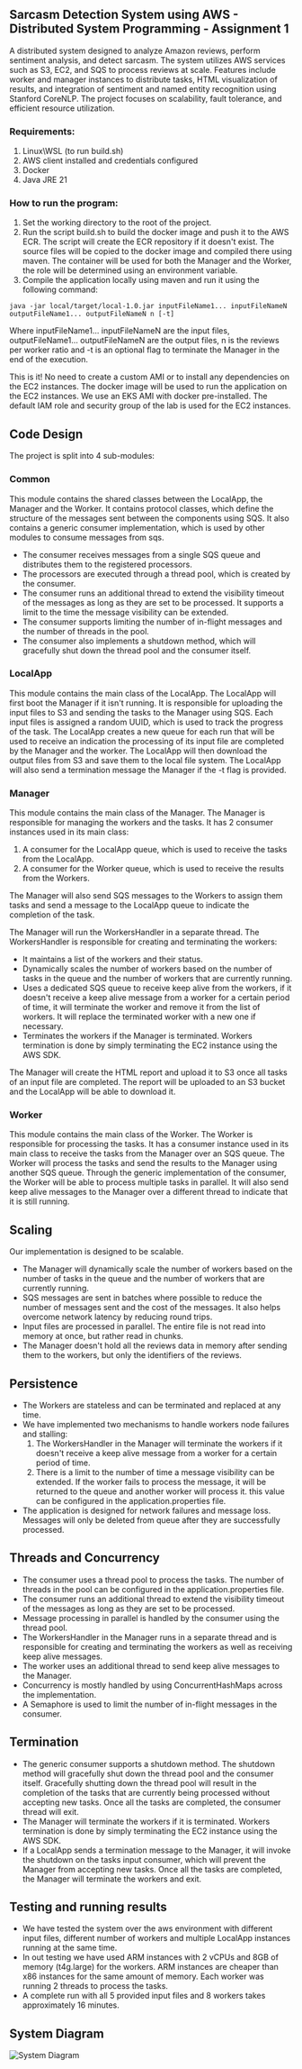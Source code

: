 ## Sarcasm Detection System using AWS - Distributed System Programming - Assignment 1
A distributed system designed to analyze Amazon reviews, perform sentiment analysis, and detect sarcasm. The system utilizes AWS services such as S3, EC2, and SQS to process reviews at scale. Features include worker and manager instances to distribute tasks, HTML visualization of results, and integration of sentiment and named entity recognition using Stanford CoreNLP. The project focuses on scalability, fault tolerance, and efficient resource utilization.

### Requirements:
1. Linux\WSL (to run build.sh)
2. AWS client installed and credentials configured
3. Docker
4. Java JRE 21

### How to run the program:
1. Set the working directory to the root of the project.
2. Run the script build.sh to build the docker image and push it to the AWS ECR. 
The script will create the ECR repository if it doesn't exist. The source files will be copied to the docker image and
compiled there using maven. The container will be used for both the Manager and the Worker, the role will be determined
using an environment variable.
3. Compile the application locally using maven and run it using the following command:
```
java -jar local/target/local-1.0.jar inputFileName1... inputFileNameN outputFileName1... outputFileNameN n [-t]
```
Where inputFileName1... inputFileNameN are the input files, outputFileName1... outputFileNameN are the output files, 
n is the reviews per worker ratio and -t is an optional flag to terminate the Manager in the end of the execution.

This is it! No need to create a custom AMI or to install any dependencies on the EC2 instances. The docker image will be
used to run the application on the EC2 instances. We use an EKS AMI with docker pre-installed. 
The default IAM role and security group of the lab is used for the EC2 instances.

## Code Design

The project is split into 4 sub-modules:

### Common
This module contains the shared classes between the LocalApp, the Manager and the Worker. 
It contains protocol classes, which define the structure of the messages sent between the components using SQS.
It also contains a generic consumer implementation, which is used by other modules to consume messages from sqs.
- The consumer receives messages from a single SQS queue and distributes them to the registered processors. 
- The processors are executed through a thread pool, which is created by the consumer. 
- The consumer runs an additional thread to extend the visibility timeout of the messages as long as they are set to be processed. 
It supports a limit to the time the message visibility can be extended.
- The consumer supports limiting the number of in-flight messages and the number of threads in the pool.
- The consumer also implements a shutdown method, which will gracefully shut down the thread pool and the consumer itself.

### LocalApp
This module contains the main class of the LocalApp. The LocalApp will first boot the Manager if it isn't running. 
It is responsible for uploading the input files to S3 and sending the tasks to the Manager using SQS. 
Each input files is assigned a random UUID, which is used to track the progress of the task.
The LocalApp creates a new queue for each run that will be used to receive an indication the processing of its input file
are completed by the Manager and the worker. The LocalApp will then download the output files from S3 and save them to the
local file system. The LocalApp will also send a termination message the Manager if the -t flag is provided.

### Manager
This module contains the main class of the Manager. The Manager is responsible for managing the workers and the tasks.
It has 2 consumer instances used in its main class:
1. A consumer for the LocalApp queue, which is used to receive the tasks from the LocalApp.
2. A consumer for the Worker queue, which is used to receive the results from the Workers.

The Manager will also send SQS messages to the Workers to assign them tasks and send a message to the LocalApp queue to indicate
the completion of the task.

The Manager will run the WorkersHandler in a separate thread. The WorkersHandler is responsible for creating and terminating
the workers:
- It maintains a list of the workers and their status. 
- Dynamically scales the number of workers based on the number of tasks in the queue and the number of workers that are currently running. 
- Uses a dedicated SQS queue to receive keep alive from the workers, if it doesn't receive a keep alive message from a worker 
for a certain period of time, it will terminate the worker and remove it from the list of workers. It will replace the
terminated worker with a new one if necessary. 
- Terminates the workers if the Manager is terminated. Workers termination is done by simply 
terminating the EC2 instance using the AWS SDK. 

The Manager will create the HTML report and upload it to S3 once all tasks of an input file are completed. 
The report will be uploaded to an S3 bucket and the LocalApp will be able to download it.

### Worker
This module contains the main class of the Worker. The Worker is responsible for processing the tasks.
It has a consumer instance used in its main class to receive the tasks from the Manager over an SQS queue.
The Worker will process the tasks and send the results to the Manager using another SQS queue.
Through the generic implementation of the consumer, the Worker will be able to process multiple tasks in parallel.
It will also send keep alive messages to the Manager over a different thread to indicate that it is still running.

## Scaling

Our implementation is designed to be scalable. 
- The Manager will dynamically scale the number of workers based on the number of tasks in the queue and the number of workers that are currently running.
- SQS messages are sent in batches where possible to reduce the number of messages sent and the cost of the messages. 
It also helps overcome network latency by reducing round trips.
- Input files are processed in parallel. The entire file is not read into memory at once, but rather read in chunks.
- The Manager doesn't hold all the reviews data in memory after sending them to the workers, but only the identifiers of the reviews. 


## Persistence

- The Workers are stateless and can be terminated and replaced at any time. 
- We have implemented two mechanisms to handle workers node failures and stalling:
  1. The WorkersHandler in the Manager will terminate the workers if it doesn't receive a keep alive message from a worker for a certain period of time. 
  2. There is a limit to the number of time a message visibility can be extended. If the worker fails to process the message, it will be returned to the queue and another worker will process it. 
  this value can be configured in the application.properties file. 
- The application is designed for network failures and message loss. Messages will only be deleted from queue after they are successfully processed.

## Threads and Concurrency

- The consumer uses a thread pool to process the tasks. The number of threads in the pool can be configured in the application.properties file.
- The consumer runs an additional thread to extend the visibility timeout of the messages as long as they are set to be processed.
- Message processing in parallel is handled by the consumer using the thread pool. 
- The WorkersHandler in the Manager runs in a separate thread and is responsible for creating and terminating the workers as well as receiving keep alive messages.
- The worker uses an additional thread to send keep alive messages to the Manager.
- Concurrency is mostly handled by using ConcurrentHashMaps across the implementation. 
- A Semaphore is used to limit the number of in-flight messages in the consumer.

## Termination

- The generic consumer supports a shutdown method. The shutdown method will gracefully shut down the thread pool and the consumer itself.
Gracefully shutting down the thread pool will result in the completion of the tasks that are currently being processed without accepting new tasks.
Once all the tasks are completed, the consumer thread will exit.
- The Manager will terminate the workers if it is terminated. Workers termination is done by simply terminating the EC2 instance using the AWS SDK.
- If a LocalApp sends a termination message to the Manager, it will invoke the shutdown on the tasks input consumer, 
which will prevent the Manager from accepting new tasks. Once all the tasks are completed, the Manager will terminate the workers and exit.

## Testing and running results

- We have tested the system over the aws environment with different input files, different number of workers and multiple
LocalApp instances running at the same time.
- In out testing we have used ARM instances with 2 vCPUs and 8GB of memory (t4g.large) for the workers. ARM instances are
cheaper than x86 instances for the same amount of memory. Each worker was running 2 threads to process the tasks.
- A complete run with all 5 provided input files and 8 workers takes approximately 16 minutes.

## System Diagram

![System Diagram](system_diagram.png)
